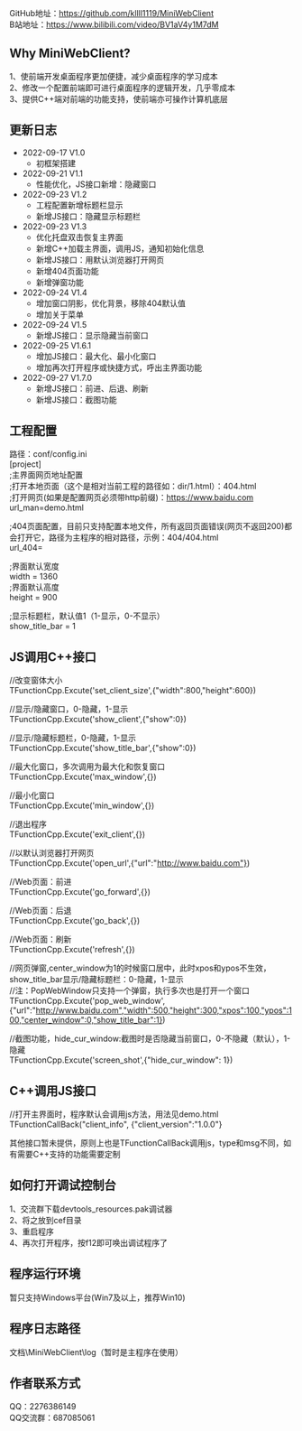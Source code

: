 GitHub地址：https://github.com/kllll1119/MiniWebClient  
B站地址：https://www.bilibili.com/video/BV1aV4y1M7dM  
  
## Why MiniWebClient?  
1、使前端开发桌面程序更加便捷，减少桌面程序的学习成本  
2、修改一个配置前端即可进行桌面程序的逻辑开发，几乎零成本  
3、提供C++端对前端的功能支持，使前端亦可操作计算机底层  

  
## 更新日志
* 2022-09-17 V1.0  
  * 初框架搭建  
* 2022-09-21 V1.1  
  * 性能优化，JS接口新增：隐藏窗口  
* 2022-09-23 V1.2  
  * 工程配置新增标题栏显示  
  * 新增JS接口：隐藏显示标题栏  		   
* 2022-09-23 V1.3  
  * 优化托盘双击恢复主界面  
  * 新增C++加载主界面，调用JS，通知初始化信息	
  * 新增JS接口：用默认浏览器打开网页  
  * 新增404页面功能  
  * 新增弹窗功能  
* 2022-09-24 V1.4  
  * 增加窗口阴影，优化背景，移除404默认值  
  * 增加关于菜单  		   
* 2022-09-24 V1.5  
  * 新增JS接口：显示隐藏当前窗口  
* 2022-09-25 V1.6.1  
  * 增加JS接口：最大化、最小化窗口  
  * 增加再次打开程序或快捷方式，呼出主界面功能  
* 2022-09-27 V1.7.0  
  * 新增JS接口：前进、后退、刷新  
  * 新增JS接口：截图功能  
  				   

## 工程配置
路径：conf/config.ini  
[project]  
;主界面网页地址配置  
;打开本地页面（这个是相对当前工程的路径如：dir/1.html）：404.html  
;打开网页(如果是配置网页必须带http前缀)：https://www.baidu.com  
url_man=demo.html  
  
;404页面配置，目前只支持配置本地文件，所有返回页面错误(网页不返回200)都会打开它，路径为主程序的相对路径，示例：404/404.html  
url_404=  
  
;界面默认宽度  
width = 1360  
;界面默认高度  
height = 900  
  
;显示标题栏，默认值1（1-显示，0-不显示）  
show_title_bar = 1  


## JS调用C++接口
//改变窗体大小  
TFunctionCpp.Excute('set_client_size',{"width":800,"height":600})  
  
//显示/隐藏窗口，0-隐藏，1-显示  
TFunctionCpp.Excute('show_client',{"show":0})  
  
//显示/隐藏标题栏，0-隐藏，1-显示  
TFunctionCpp.Excute('show_title_bar',{"show":0})  
  
//最大化窗口，多次调用为最大化和恢复窗口  
TFunctionCpp.Excute('max_window',{})  
  
//最小化窗口  
TFunctionCpp.Excute('min_window',{})  
  
//退出程序  
TFunctionCpp.Excute('exit_client',{})  
  
//以默认浏览器打开网页  
TFunctionCpp.Excute('open_url',{"url":"http://www.baidu.com"})  

//Web页面：前进  
TFunctionCpp.Excute('go_forward',{})  

//Web页面：后退  
TFunctionCpp.Excute('go_back',{})  

//Web页面：刷新  
TFunctionCpp.Excute('refresh',{})  
  
//网页弹窗,center_window为1的时候窗口居中，此时xpos和ypos不生效，show_title_bar显示/隐藏标题栏：0-隐藏，1-显示  
//注：PopWebWindow只支持一个弹窗，执行多次也是打开一个窗口  
TFunctionCpp.Excute('pop_web_window',{"url":"http://www.baidu.com","width":500,"height":300,"xpos":100,"ypos":100,"center_window":0,"show_title_bar":1}) 

//截图功能，hide_cur_window:截图时是否隐藏当前窗口，0-不隐藏（默认），1-隐藏  
TFunctionCpp.Excute('screen_shot',{"hide_cur_window": 1})  
  
## C++调用JS接口
//打开主界面时，程序默认会调用js方法，用法见demo.html  
TFunctionCallBack("client_info", {"client_version":"1.0.0"}  

其他接口暂未提供，原则上也是TFunctionCallBack调用js，type和msg不同，如有需要C++支持的功能需要定制  

## 如何打开调试控制台
1、交流群下载devtools_resources.pak调试器  
2、将之放到cef目录  
3、重启程序  
4、再次打开程序，按f12即可唤出调试程序了


## 程序运行环境
暂只支持Windows平台(Win7及以上，推荐Win10)

  
## 程序日志路径 
文档\MiniWebClient\log（暂时是主程序在使用）  


## 作者联系方式
QQ：2276386149  
QQ交流群：687085061  

